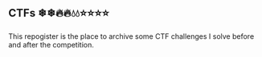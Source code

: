 ## CTFs ❄❄🔥🔥💧💧⭐⭐⭐⭐

This repogister is the place to archive some CTF challenges I solve before and after the competition.